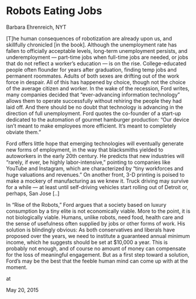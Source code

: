 # Robots Eating Jobs

Barbara Ehrenreich, NYT

[T]he human consequences of robotization are already upon us, and 
skillfully chronicled [in the book]. Although the unemployment rate has fallen to
 officially acceptable levels, long-term unemployment persists, and 
underemployment — part-time jobs when full-time jobs are needed, or jobs
 that do not reflect a worker’s education — is on the rise. 
College-educated people often flounder for years after graduation, 
finding temp jobs and permanent roommates. Adults of both sexes are 
drifting out of the work force in despair. All of this has happened by 
choice, though not the choice of the average citizen and worker. In the 
wake of the recession, Ford writes, many companies decided that 
“ever-advancing information technology” allows them to operate 
successfully without rehiring the people they had laid off. And there 
should be no doubt that technology is advancing in the direction of full
 unemployment. Ford quotes the co-founder of a start-up dedicated to the
 automation of gourmet hamburger production: “Our device isn’t meant to 
make employees more efficient. It’s meant to completely obviate them.”

Ford offers little hope that emerging technologies will eventually 
generate new forms of employment, in the way that blacksmiths yielded to
 autoworkers in the early 20th century. He predicts that new industries 
will “rarely, if ever, be highly labor-intensive,” pointing to companies
 like YouTube and Instagram, which are characterized by “tiny workforces
 and huge valuations and revenues.” On another front, 3-D printing is 
poised to make a mockery of manufacturing as we knew it. Truck driving 
may survive for a while — at least until self-driving vehicles start 
rolling out of Detroit or, perhaps, San Jose [..]

In “Rise of the Robots,” Ford argues that a society based on luxury 
consumption by a tiny elite is not economically viable. More to the 
point, it is not biologically viable. Humans, unlike robots, need food, 
health care and the sense of usefulness often supplied by jobs or other 
forms of work. His solution is blindingly obvious: As both conservatives
 and liberals have proposed over the years, we need to institute a 
guaranteed annual minimum income, which he suggests should be set at 
$10,000 a year. This is probably not enough, and of course no amount of 
money can compensate for the loss of meaningful engagement. But as a 
first step toward a solution, Ford’s may be the best that the feeble 
human mind can come up with at the moment.








at

May 20, 2015















